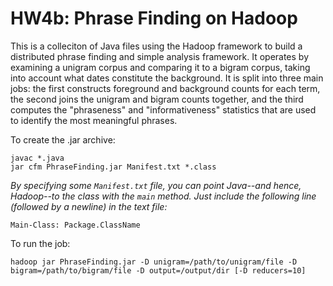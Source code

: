 HW4b: Phrase Finding on Hadoop
===========================

This is a colleciton of Java files using the Hadoop framework to build a 
distributed phrase finding and simple analysis framework. It operates by
examining a unigram corpus and comparing it to a bigram corpus, taking into
account what dates constitute the background. It is split into three main jobs:
the first constructs foreground and background counts for each term, the second
joins the unigram and bigram counts together, and the third computes the
"phraseness" and "informativeness" statistics that are used to identify the
most meaningful phrases.

To create the .jar archive:

    javac *.java
    jar cfm PhraseFinding.jar Manifest.txt *.class

*By specifying some `Manifest.txt` file, you can point Java--and hence, Hadoop--to
the class with the `main` method. Just include the following line (followed by
a newline) in the text file:*

    Main-Class: Package.ClassName

To run the job:

    hadoop jar PhraseFinding.jar -D unigram=/path/to/unigram/file -D bigram=/path/to/bigram/file -D output=/output/dir [-D reducers=10]
    